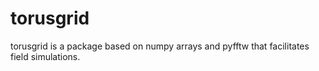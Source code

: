 # torusgrid

torusgrid is a package based on numpy arrays and pyfftw that facilitates field simulations.
